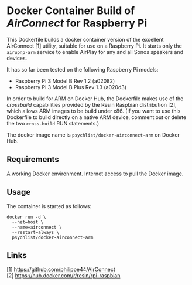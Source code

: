 # Docker Container Build of *AirConnect* for Raspberry Pi

This Dockerfile builds a docker container version of the excellent AirConnect [1] utility, suitable for use on a Raspberry Pi. It starts only the `airupnp-arm` service to enable AirPlay for any and all Sonos speakers and devices.

It has so far been tested on the following Raspberry Pi models:

* Raspberry Pi 3 Model B Rev 1.2 (a02082)
* Raspberry Pi 3 Model B Plus Rev 1.3 (a020d3)

In order to build for ARM on Docker Hub, the Dockerfile makes use of the *crossbuild* capabilities provided by the Resin Raspbian distribution [2], which allows ARM images to be build under x86. (If you want to use this Dockerfile to build directly on a native ARM device, comment out or delete the two `cross-build` RUN statements.) 

The docker image name is `psychlist/docker-airconnect-arm` on Docker Hub.

## Requirements

A working Docker environment. Internet access to pull the Docker image.

## Usage

The container is started as follows:

```
docker run -d \
  --net=host \
  --name=airconnect \
  --restart=always \
  psychlist/docker-airconnect-arm
```

## Links

[1] https://github.com/philippe44/AirConnect \
[2] https://hub.docker.com/r/resin/rpi-raspbian
